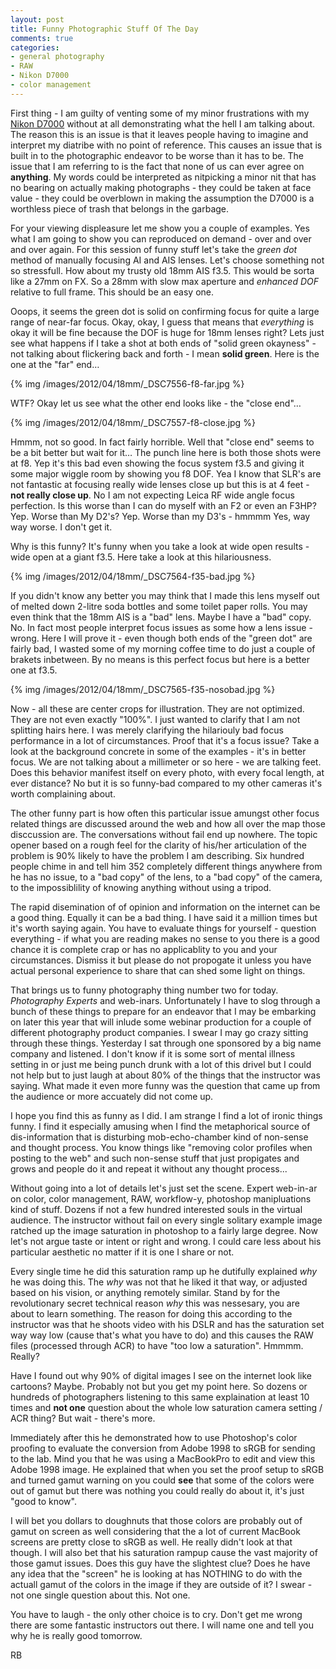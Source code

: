 ```yaml
---
layout: post
title: Funny Photographic Stuff Of The Day
comments: true
categories:
- general photography
- RAW
- Nikon D7000
- color management
---
```

First thing - I am guilty of venting some of my minor frustrations with my [Nikon D7000](http://www.amazon.com/gp/product/B0042X9LC4/ref=as_li_ss_tl?ie=UTF8&tag=rbde-20&linkCode=as2&camp=1789&creative=390957&creativeASIN=B0042X9LC4) without at all demonstrating what the hell I am talking about. The reason this is an issue is that it leaves people having to imagine and interpret my diatribe with no point of reference. This causes an issue that is built in to the photographic endeavor to be worse than it has to be. The issue that I am referring to is the fact that none of us can ever agree on **anything**. My words could be interpreted as nitpicking a minor nit that has no bearing on actually making photographs - they could be taken at face value - they could be overblown in making the assumption the D7000 is a worthless piece of trash that belongs in the garbage.

For your viewing displeasure let me show you a couple of examples. Yes what I am going to show you can reproduced on demand - over and over and over again. For this session of funny stuff let's take the *green dot* method of manually focusing AI and AIS lenses. Let's choose something not so stressfull. How about my trusty old 18mm AIS f3.5. This would be sorta like a 27mm on FX. So a 28mm with slow max aperture and *enhanced DOF* relative to full frame. This should be an easy one. 

Ooops, it seems the green dot is solid on confirming focus for quite a large range of near-far focus. Okay, okay, I guess that means that *everything* is okay it will be fine because the DOF is huge for 18mm lenses right? Lets just see what happens if I take a shot at both ends of "solid green okayness" - not talking about flickering back and forth - I mean **solid green**. Here is the one at the "far" end…

{% img /images/2012/04/18mm/_DSC7556-f8-far.jpg %}

WTF? Okay let us see what the other end looks like - the "close end"…

<!--more-->

{% img /images/2012/04/18mm/_DSC7557-f8-close.jpg %}

Hmmm, not so good. In fact fairly horrible. Well that "close end" seems to be a bit better but wait for it… The punch line here is both those shots were at f8. Yep it's this bad even showing the focus system f3.5 and giving it some major wiggle room by showing you f8 DOF. Yea I know that SLR's are not fantastic at focusing really wide lenses close up but this is at 4 feet - **not really close up**. No I am not expecting Leica RF wide angle focus perfection. Is this worse than I can do myself with an F2 or even an F3HP? Yep. Worse than My D2's? Yep. Worse than my D3's - hmmmm Yes, way way worse. I don't get it.

Why is this funny? It's funny when you take a look at wide open results - wide open at a giant f3.5. Here take a look at this hilariousness.

{% img /images/2012/04/18mm/_DSC7564-f35-bad.jpg %}

If you didn't know any better you may think that I made this lens myself out of melted down 2-litre soda bottles and some toilet paper rolls. You may even think that the 18mm AIS is a "bad" lens. Maybe I have a "bad" copy. No. In fact most people interpret focus issues as some how a lens issue - wrong. Here I will prove it - even though both ends of the "green dot" are fairly bad, I wasted some of my morning coffee time to do just a couple of brakets inbetween. By no means is this perfect focus but here is a better one at f3.5. 

{% img /images/2012/04/18mm/_DSC7565-f35-nosobad.jpg %}

Now - all these are center crops for illustration. They are not optimized. They are not even exactly "100%". I just wanted to clarify that I am not splitting hairs here. I was merely clarifying the hilariouly bad focus performance in a lot of circumstances. Proof that it's a focus issue? Take a look at the background concrete in some of the examples - it's in better focus. We are not talking about a millimeter or so here - we are talking feet. Does this behavior manifest itself on every photo, with every focal length, at ever distance? No but it is so funny-bad compared to my other cameras it's worth complaining about. 

The other funny part is how often this particular issue amungst other focus related things are discussed around the web and how all over the map those disccussion are. The conversations without fail end up nowhere. The topic opener based on a rough feel for the clarity of his/her articulation of the problem is 90% likely to have the problem I am describing. Six hundred people chime in and tell him 352 completely different things anywhere from he has no issue, to a "bad copy" of the lens, to a "bad copy" of the camera, to the impossiblility of knowing anything without using a tripod.

The rapid disemination of of opinion and information on the internet can be a good thing. Equally it can be a bad thing. I have said it a million times but it's worth saying again. You have to evaluate things for yourself - question everything - if what you are reading makes no sense to you there is a good chance it is complete crap or has no applicablity to you and your circumstances. Dismiss it but please do not propogate it unless you have actual personal experience to share that can shed some light on things.

That brings us to funny photography thing number two for today. *Photography Experts* and web-inars. Unfortunately I have to slog through a bunch of these things to prepare for an endeavor that I may be embarking on later this year that will inlude some webinar production for a couple of different photography product companies. I swear I may go crazy sitting through these things. Yesterday I sat through one sponsored by a big name company and listened. I don't know if it is some sort of mental illness setting in or just me being punch drunk with a lot of this drivel but I could not help but to just laugh at about 80% of the things that the instructor was saying. What made it even more funny was the question that came up from the audience or more accuately did not come up.

I hope you find this as funny as I did. I am strange I find a lot of ironic things funny. I find it especially amusing when I find the metaphorical source of dis-information that is disturbing mob-echo-chamber kind of non-sense and thought process. You know things like "removing color profiles when posting to the web" and such non-sense stuff that just propigates and grows and people do it and repeat it without any thought process...

Without going into a lot of details let's just set the scene. Expert web-in-ar on color, color management, RAW, workflow-y, photoshop manipluations kind of stuff. Dozens if not a few hundred interested souls in the virtual audience. The instructor without fail on every single solitary example image ratched up the image saturation in photoshop to a fairly large degree. Now let's not argue taste or intent or right and wrong. I could care less about his particular aesthetic no matter if it is one I share or not. 

Every single time he did this saturation ramp up he dutifully explained *why* he was doing this. The *why* was not that he liked it that way, or adjusted based on his vision, or anything remotely similar. Stand by for the revolutionary secret technical reason *why* this was nessesary, you are about to learn something. The reason for doing this according to the instructor was that he shoots video with his DSLR and has the saturation set way way low (cause that's what you have to do) and this causes the RAW files (processed through ACR) to have "too low a saturation". Hmmmm. Really?

Have I found out why 90% of digital images I see on the internet look like cartoons? Maybe. Probably not but you get my point here. So dozens or hundreds of photographers listening to this same explaination at least 10 times and **not one** question about the whole low saturation camera setting / ACR thing? But wait - there's more. 

Immediately after this he demonstrated how to use Photoshop's color proofing to evaluate the conversion from Adobe 1998 to sRGB for sending to the lab. Mind you that he was using a MacBookPro to edit and view this Adobe 1998 image. He explained that when you set the proof setup to sRGB and turned gamut warning on you could **see** that some of the colors were out of gamut but there was nothing you could really do about it, it's just "good to know". 

I will bet you dollars to doughnuts that those colors are probably out of gamut on screen as well considering that the a lot of current MacBook screens are pretty close to sRGB as well. He really didn't look at that though. I will also bet that his saturation rampup cause the vast majority of those gamut issues. Does this guy have the slightest clue? Does he have any idea that the "screen" he is looking at has NOTHING to do with the actuall gamut of the colors in the image if they are outside of it? I swear - not one single question about this. Not one.

You have to laugh - the only other choice is to cry. Don't get me wrong there are some fantastic instructors out there. I will name one and tell you why he is really good tomorrow.

RB